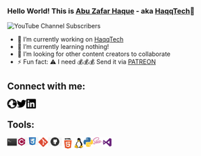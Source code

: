 ### Hello World! This is [Abu Zafar Haque][facebookpage] - aka [HaqqTech][website]👋

![YouTube Channel Subscribers](https://img.shields.io/youtube/channel/subscribers/UC8QpDgUM8tKCWjnU7_77F0Q)

- 🔭 I’m currently working on [HaqqTech][website]
- 🌱 I’m currently learning nothing!
- 🤔 I’m looking for other content creators to collaborate
- ⚡ Fun fact: :warning: I need :moneybag::moneybag::moneybag: Send it via [PATREON][patreon]

## **Connect with me:**

[<img align="left" alt="haqqtech.com" width="22px"
src="https://raw.githubusercontent.com/abuzafarhaqq/abuzafarhaqq/9d704fd7ab1a68e631889bb9e999f4720c81169e/svg/globe.svg"/>][website]
[<img align="left" alt="HaqqTech | Twitter" width="22px"
src="https://raw.githubusercontent.com/abuzafarhaqq/abuzafarhaqq/9d704fd7ab1a68e631889bb9e999f4720c81169e/svg/twitter.svg"/>][twitter]
[<img align="left" alt="HaqqTech | Linked In" width="22px" src="https://raw.githubusercontent.com/abuzafarhaqq/abuzafarhaqq/9d704fd7ab1a68e631889bb9e999f4720c81169e/svg/linkedin.svg"/>][linkedin]

<a href="https://www.youtube.com/channel/UC8QpDgUM8tKCWjnU7_77F0Q?view_as=subscriber?sub_confirmation=1"><a href="https://img.shields.io/youtube/channel/subscribers/UC8QpDgUM8tKCWjnU7_77F0Q" alt="youtube"></a></a>

<br />

## **Tools:**

[<img align="left" alt="haqqtech.com" width="22px"
src="https://github.com/abuzafarhaqq/abuzafarhaqq/blob/master/svg/bash.png"/>][website]
[<img align="left" alt="haqqtech.com" width="22px"
src="https://github.com/abuzafarhaqq/abuzafarhaqq/blob/master/svg/cplusplus.png"/>][website]
[<img align="left" alt="haqqtech.com" width="28px"
src="https://github.com/abuzafarhaqq/abuzafarhaqq/blob/master/svg/css3.jpg"/>][website]
[<img align="left" alt="haqqtech.com" width="22px"
src="https://github.com/abuzafarhaqq/abuzafarhaqq/blob/master/svg/git.png"/>][website]
[<img align="left" alt="haqqtech.com" width="32px"
src="https://github.com/abuzafarhaqq/abuzafarhaqq/blob/master/svg/github.jpg"/>][website]
[<img align="left" alt="haqqtech.com" width="28px"
src="https://github.com/abuzafarhaqq/abuzafarhaqq/blob/master/svg/html5.png"/>][website]
[<img align="left" alt="haqqtech.com" width="22px"
src="https://github.com/abuzafarhaqq/abuzafarhaqq/blob/master/svg/linux.png"/>][website]
[<img align="left" alt="haqqtech.com" width="22px"
src="https://github.com/abuzafarhaqq/abuzafarhaqq/blob/master/svg/python.png"/>][website]
[<img align="left" alt="haqqtech.com" width="22px"
src="https://github.com/abuzafarhaqq/abuzafarhaqq/blob/master/svg/sass.png"/>][website]
[<img align="left" alt="haqqtech.com" width="22px"
src="https://github.com/abuzafarhaqq/abuzafarhaqq/blob/master/svg/visualstudio.png"/>][website]

<!-- links to various websites... -->

[website]: https://haqqtech.com
[facebookpage]: https://www.facebook.com/pg/page.abuzafarhaque
[facebook]: https://www.facebook.com/pg/page.abuzafarhaque
[twitter]: https://twitter.com/abuzafarhaqq
[linkedin]: https://linkedin.com/in/abuzafarhaque
[patreon]: https://www.patreon.com/abuzafarhaque
[app]: https://github.com/abuzafarhaqq/abuzafarhaqq/raw/master/files/T34m-Nu11.apk
<!--  -->
